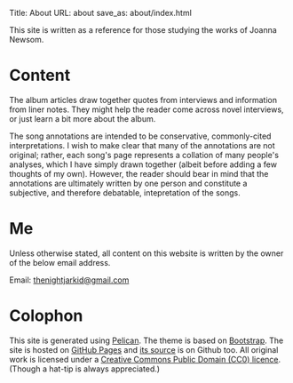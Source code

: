 Title: About
URL: about
save_as: about/index.html

This site is written as a reference for those studying the works of Joanna Newsom.

# Content #

The album articles draw together quotes from interviews and information from liner notes. They might help the reader come across novel interviews, or just learn a bit more about the album.

The song annotations are intended to be conservative, commonly-cited interpretations. I wish to make clear that many of the annotations are not original; rather, each song's page represents a collation of many people's analyses, which I have simply drawn together (albeit before adding a few thoughts of my own). However, the reader should bear in mind that the annotations are ultimately written by one person and constitute a subjective, and therefore debatable, intepretation of the songs.

# Me #

Unless otherwise stated, all content on this website is written by the owner of the below email address.

Email: <thenightjarkid@gmail.com>

# Colophon #

This site is generated using [Pelican](http://docs.getpelican.com/). The theme is based on [Bootstrap](http://getbootstrap.com/). The site is hosted on [GitHub Pages](https://pages.github.com/) and [its source](https://github.com/rufousJr/warpwoofwimble) is on Github too. All original work is licensed under a [Creative Commons Public Domain (CC0) licence](https://creativecommons.org/publicdomain/zero/1.0/). (Though a hat-tip is always appreciated.)

